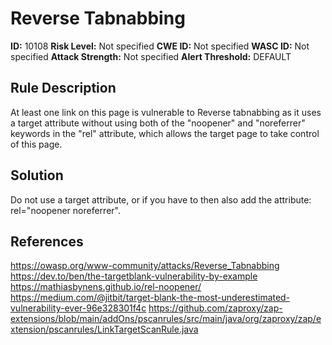 
# Reverse Tabnabbing

**ID:** 10108
**Risk Level:** Not specified
**CWE ID:** Not specified
**WASC ID:** Not specified
**Attack Strength:** Not specified
**Alert Threshold:** DEFAULT

## Rule Description
At least one link on this page is vulnerable to Reverse tabnabbing as it uses a target attribute without using both of the "noopener" and "noreferrer" keywords in the "rel" attribute, which allows the target page to take control of this page.

## Solution
Do not use a target attribute, or if you have to then also add the attribute: rel="noopener noreferrer".

## References
https://owasp.org/www-community/attacks/Reverse_Tabnabbing
https://dev.to/ben/the-targetblank-vulnerability-by-example
https://mathiasbynens.github.io/rel-noopener/
https://medium.com/@jitbit/target-blank-the-most-underestimated-vulnerability-ever-96e328301f4c
https://github.com/zaproxy/zap-extensions/blob/main/addOns/pscanrules/src/main/java/org/zaproxy/zap/extension/pscanrules/LinkTargetScanRule.java
